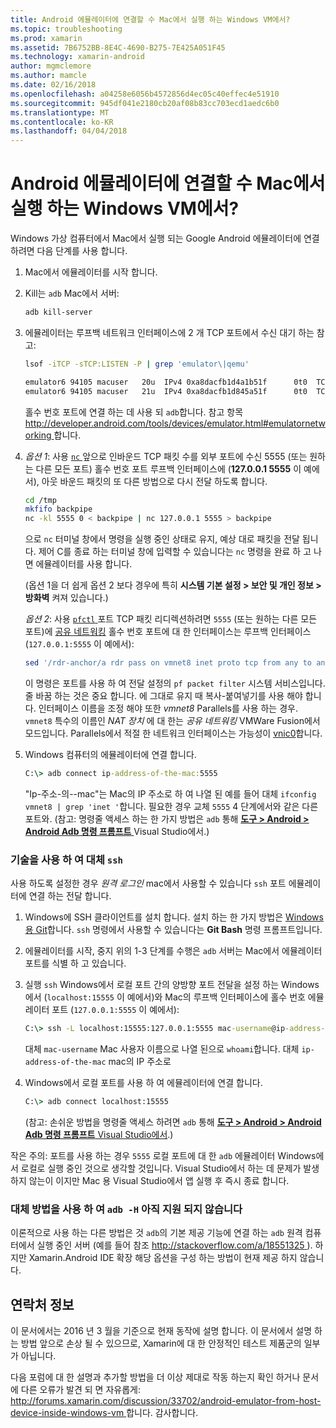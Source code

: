```yaml
---
title: Android 에뮬레이터에 연결할 수 Mac에서 실행 하는 Windows VM에서?
ms.topic: troubleshooting
ms.prod: xamarin
ms.assetid: 7B6752BB-8E4C-4690-B275-7E425A051F45
ms.technology: xamarin-android
author: mgmclemore
ms.author: mamcle
ms.date: 02/16/2018
ms.openlocfilehash: a04258e6056b4572856d4ec05c40effec4e51910
ms.sourcegitcommit: 945df041e2180cb20af08b83cc703ecd1aedc6b0
ms.translationtype: MT
ms.contentlocale: ko-KR
ms.lasthandoff: 04/04/2018
---
```

# <a name="is-it-possible-to-connect-to-android-emulators-running-on-a-mac-from-a-windows-vm"></a>Android 에뮬레이터에 연결할 수 Mac에서 실행 하는 Windows VM에서?

Windows 가상 컴퓨터에서 Mac에서 실행 되는 Google Android 에뮬레이터에 연결 하려면 다음 단계를 사용 합니다.

1.  Mac에서 에뮬레이터를 시작 합니다.

2.  Kill는 `adb` Mac에서 서버:

    ```bash
    adb kill-server
    ```

3.  에뮬레이터는 루프백 네트워크 인터페이스에 2 개 TCP 포트에서 수신 대기 하는 참고:

    ```bash
    lsof -iTCP -sTCP:LISTEN -P | grep 'emulator\|qemu'

    emulator6 94105 macuser   20u  IPv4 0xa8dacfb1d4a1b51f      0t0  TCP localhost:5555 (LISTEN)
    emulator6 94105 macuser   21u  IPv4 0xa8dacfb1d845a51f      0t0  TCP localhost:5554 (LISTEN)
    ```

    홀수 번호 포트에 연결 하는 데 사용 되 `adb`합니다. 참고 항목 [ http://developer.android.com/tools/devices/emulator.html#emulatornetworking ](http://developer.android.com/tools/devices/emulator.html#emulatornetworking)합니다.

4.  _옵션 1_: 사용 [ `nc` ](https://developer.apple.com/library/mac/documentation/Darwin/Reference/ManPages/man1/nc.1.html) 앞으로 인바운드 TCP 패킷 수를 외부 포트에 수신 5555 (또는 원하는 다른 모든 포트) 홀수 번호 포트 루프백 인터페이스에 (**127.0.0.1 5555** 이 예에서), 아웃 바운드 패킷의 또 다른 방법으로 다시 전달 하도록 합니다.

    ```bash
    cd /tmp
    mkfifo backpipe
    nc -kl 5555 0 < backpipe | nc 127.0.0.1 5555 > backpipe
    ```

    으로 `nc` 터미널 창에서 명령을 실행 중인 상태로 유지, 예상 대로 패킷을 전달 됩니다. 제어 C를 종료 하는 터미널 창에 입력할 수 있습니다는 `nc` 명령을 완료 하 고 나면 에뮬레이터를 사용 합니다.

    (옵션 1을 더 쉽게 옵션 2 보다 경우에 특히 **시스템 기본 설정 > 보안 및 개인 정보 > 방화벽** 켜져 있습니다.) 

    _옵션 2_: 사용 [ `pfctl` ](https://developer.apple.com/library/mac/documentation/Darwin/Reference/ManPages/man8/pfctl.8.html) 포트 TCP 패킷 리디렉션하려면 `5555` (또는 원하는 다른 모든 포트)에 [공유 네트워킹](http://kb.parallels.com/en/4948) 홀수 번호 포트에 대 한 인터페이스는 루프백 인터페이스 (`127.0.0.1:5555` 이 예에서):

    ```bash
    sed '/rdr-anchor/a rdr pass on vmnet8 inet proto tcp from any to any port 5555 -> 127.0.0.1 port 5555' /etc/pf.conf | sudo pfctl -ef -
    ```

    이 명령은 포트를 사용 하 여 전달 설정의 `pf packet filter` 시스템 서비스입니다. 줄 바꿈 하는 것은 중요 합니다. 에 그대로 유지 때 복사-붙여넣기를 사용 해야 합니다. 인터페이스 이름을 조정 해야 또한 *vmnet8* Parallels를 사용 하는 경우. `vmnet8` 특수의 이름인 *NAT 장치* 에 대 한는 *공유 네트워킹* VMWare Fusion에서 모드입니다. Parallels에서 적절 한 네트워크 인터페이스는 가능성이 [vnic0](http://download.parallels.com/doc/psbm/en/Parallels_Server_Bare_Metal_Users_Guide/29258.htm)합니다.

5.  Windows 컴퓨터의 에뮬레이터에 연결 합니다.

    ```cmd
    C:\> adb connect ip-address-of-the-mac:5555
    ```

    "Ip-주소-의--mac"는 Mac의 IP 주소로 하 여 나열 된 예를 들어 대체 `ifconfig vmnet8 | grep 'inet '`합니다. 필요한 경우 교체 `5555` 4 단계에서와 같은 다른 포트와\. (참고: 명령줄 액세스 하는 한 가지 방법은 `adb` 통해 [ **도구 > Android > Android Adb 명령 프롬프트** ](~/cross-platform/troubleshooting/questions/version-logs.md#adb-logcat) Visual Studio에서.)

### <a name="alternate-technique-using-ssh"></a>기술을 사용 하 여 대체 `ssh`

사용 하도록 설정한 경우 _원격 로그인_ mac에서 사용할 수 있습니다 `ssh` 포트 에뮬레이터에 연결 하는 전달 합니다.

1.  Windows에 SSH 클라이언트를 설치 합니다. 설치 하는 한 가지 방법은 [Windows 용 Git](https://git-for-windows.github.io/)합니다. `ssh` 명령에서 사용할 수 있습니다는 **Git Bash** 명령 프롬프트입니다.

2.  에뮬레이터를 시작, 중지 위의 1-3 단계를 수행은 `adb` 서버는 Mac에서 에뮬레이터 포트를 식별 하 고 있습니다.

3.  실행 `ssh` Windows에서 로컬 포트 간의 양방향 포트 전달을 설정 하는 Windows에서 (`localhost:15555` 이 예에서)와 Mac의 루프백 인터페이스에 홀수 번호 에뮬레이터 포트 (`127.0.0.1:5555` 이 예에서):

    ```cmd 
    C:\> ssh -L localhost:15555:127.0.0.1:5555 mac-username@ip-address-of-the-mac
    ```

    대체 `mac-username` Mac 사용자 이름으로 나열 된으로 `whoami`합니다. 대체 `ip-address-of-the-mac` mac의 IP 주소로

4.  Windows에서 로컬 포트를 사용 하 여 에뮬레이터에 연결 합니다.

    ```cmd
    C:\> adb connect localhost:15555
    ```

    (참고: 손쉬운 방법을 명령줄 액세스 하려면 `adb` 통해 [ **도구 > Android > Android Adb 명령 프롬프트** Visual Studio에서](~/cross-platform/troubleshooting/questions/version-logs.md#adb-logcat).)

작은 주의: 포트를 사용 하는 경우 `5555` 로컬 포트에 대 한 `adb` 에뮬레이터 Windows에서 로컬로 실행 중인 것으로 생각할 것입니다. Visual Studio에서 하는 데 문제가 발생 하지 않는이 이지만 Mac 용 Visual Studio에서 앱 실행 후 즉시 종료 합니다.

### <a name="alternate-technique-using-adb--h-is-not-yet-supported"></a>대체 방법을 사용 하 여 `adb -H` 아직 지원 되지 않습니다

이론적으로 사용 하는 다른 방법은 것 `adb`의 기본 제공 기능에 연결 하는 `adb` 원격 컴퓨터에서 실행 중인 서버 (예를 들어 참조 [ http://stackoverflow.com/a/18551325 ](http://stackoverflow.com/a/18551325)).
하지만 Xamarin.Android IDE 확장 해당 옵션을 구성 하는 방법이 현재 제공 하지 않습니다.

## <a name="contact-information"></a>연락처 정보

이 문서에서는 2016 년 3 월을 기준으로 현재 동작에 설명 합니다. 이 문서에서 설명 하는 방법 앞으로 손상 될 수 있으므로, Xamarin에 대 한 안정적인 테스트 제품군의 일부가 아닙니다.

다음 포럼에 대 한 설명과 추가할 방법을 더 이상 제대로 작동 하는지 확인 하거나 문서에 다른 오류가 발견 되 면 자유롭게: [ http://forums.xamarin.com/discussion/33702/android-emulator-from-host-device-inside-windows-vm ](http://forums.xamarin.com/discussion/33702/android-emulator-from-host-device-inside-windows-vm)합니다.
감사합니다.


